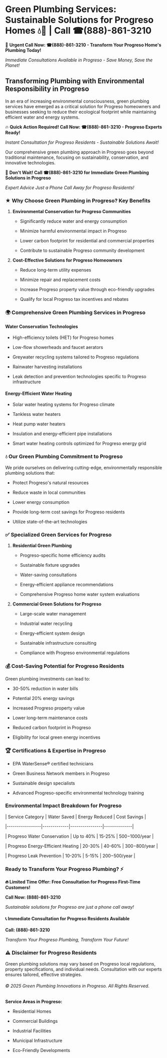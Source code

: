 # Green Plumbing Services: Sustainable Solutions for Progreso Homes 💧🌿 | Call ☎(888)-861-3210

🚨 **Urgent Call Now: ☎(888)-861-3210 - Transform Your Progreso Home's Plumbing Today!**
*Immediate Consultations Available in Progreso - Save Money, Save the Planet!*

## Transforming Plumbing with Environmental Responsibility in Progreso

In an era of increasing environmental consciousness, green plumbing services have emerged as a critical solution for Progreso homeowners and businesses seeking to reduce their ecological footprint while maintaining efficient water and energy systems. 

🔥 **Quick Action Required! Call Now: ☎(888)-861-3210 - Progreso Experts Ready!**
*Instant Consultation for Progreso Residents - Sustainable Solutions Await!*

Our comprehensive green plumbing approach in Progreso goes beyond traditional maintenance, focusing on sustainability, conservation, and innovative technologies.

🚨 **Don't Wait! Call ☎(888)-861-3210 for Immediate Green Plumbing Solutions in Progreso**
*Expert Advice Just a Phone Call Away for Progreso Residents!*

### ★ Why Choose Green Plumbing in Progreso? Key Benefits

1. **Environmental Conservation for Progreso Communities** 
   - Significantly reduce water and energy consumption
   - Minimize harmful environmental impact in Progreso
   - Lower carbon footprint for residential and commercial properties
   - Contribute to sustainable Progreso community development

2. **Cost-Effective Solutions for Progreso Homeowners** 
   - Reduce long-term utility expenses
   - Minimize repair and replacement costs
   - Increase Progreso property value through eco-friendly upgrades
   - Qualify for local Progreso tax incentives and rebates

### 🌍 Comprehensive Green Plumbing Services in Progreso

#### Water Conservation Technologies
- High-efficiency toilets (HET) for Progreso homes
- Low-flow showerheads and faucet aerators
- Greywater recycling systems tailored to Progreso regulations
- Rainwater harvesting installations
- Leak detection and prevention technologies specific to Progreso infrastructure

#### Energy-Efficient Water Heating
- Solar water heating systems for Progreso climate
- Tankless water heaters
- Heat pump water heaters
- Insulation and energy-efficient pipe installations
- Smart water heating controls optimized for Progreso energy grid

### 💧 Our Green Plumbing Commitment to Progreso

We pride ourselves on delivering cutting-edge, environmentally responsible plumbing solutions that:
- Protect Progreso's natural resources
- Reduce waste in local communities
- Lower energy consumption
- Provide long-term cost savings for Progreso residents
- Utilize state-of-the-art technologies

### ✅ Specialized Green Services for Progreso

1. **Residential Green Plumbing**
   - Progreso-specific home efficiency audits
   - Sustainable fixture upgrades
   - Water-saving consultations
   - Energy-efficient appliance recommendations
   - Comprehensive Progreso home water system evaluations

2. **Commercial Green Solutions for Progreso**
   - Large-scale water management
   - Industrial water recycling
   - Energy-efficient system design
   - Sustainable infrastructure consulting
   - Compliance with Progreso environmental regulations

### 💰 Cost-Saving Potential for Progreso Residents

Green plumbing investments can lead to:
- 30-50% reduction in water bills
- Potential 20% energy savings
- Increased Progreso property value
- Lower long-term maintenance costs
- Reduced carbon footprint in Progreso
- Eligibility for local green energy incentives

### 🏆 Certifications & Expertise in Progreso

- EPA WaterSense® certified technicians
- Green Business Network members in Progreso
- Sustainable design specialists
- Advanced Progreso-specific environmental technology training

### Environmental Impact Breakdown for Progreso

| Service Category | Water Saved | Energy Reduced | Cost Savings |
|-----------------|-------------|----------------|--------------|
| Progreso Water Conservation | Up to 40% | 15-25% | $500-$1000/year |
| Progreso Energy-Efficient Heating | 20-30% | 40-60% | $300-$800/year |
| Progreso Leak Prevention | 10-20% | 5-15% | $200-$500/year |

### Ready to Transform Your Progreso Plumbing? ⚡

**🔥 Limited Time Offer: Free Consultation for Progreso First-Time Customers!**

**Call Now: (888)-861-3210**
*Sustainable solutions for Progreso are just a phone call away!*

#### 📞 Immediate Consultation for Progreso Residents Available

**Call: (888)-861-3210**
*Transform Your Progreso Plumbing, Transform Your Future!*

### ⚠️ Disclaimer for Progreso Residents

Green plumbing solutions may vary based on Progreso local regulations, property specifications, and individual needs. Consultation with our experts ensures tailored, effective strategies.

###### © 2025 Green Plumbing Innovations in Progreso. All Rights Reserved.

**Service Areas in Progreso:** 
- Residential Homes
- Commercial Buildings
- Industrial Facilities
- Municipal Infrastructure
- Eco-Friendly Developments